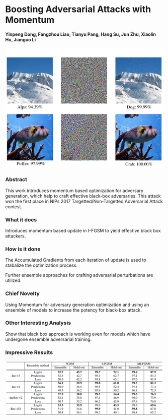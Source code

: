 # Boosting Adversarial Attacks with Momentum

#### Yinpeng Dong, Fangzhou Liao, Tianyu Pang, Hang Su, Jun Zhu, Xiaolin Hu, Jianguo Li

<p align="center">
  <img src="img/mifgsm.png" style= "max-height:400; width: auto;" title="MI-FGSM">
</p>

### Abstract

This work introduces momentum based optimization for adversary generation, which help to craft effective black-box
adversaries. This attack won the first place in NIPs 2017 Targetted/Non-Targetted Adversarial Attack contest.

### What it does

Introduces momentum based update in I-FGSM to yield effective black box attackers.

### How is it done

The Accumulated Gradients from each iteration of update is used to stabalize the optimization process. 

Further ensemble approaches for crafting adversarial perturbations are utilized.

### Chief Novelty

Using Momentum for adversary generation optimization and using an ensemble of models to increase the potency for
black-box attack.

### Other Interesting Analysis

Show that black box approach is working even for models which have undergone ensemble adversarial training.


### Impressive Results


<p align="center">
  <img src="img/mifgsm_table.png" style= "max-height:400; width: auto;" title="MIFGSM Table">
</p>

